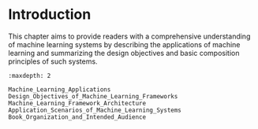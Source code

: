 # Introduction

This chapter aims to provide readers with a comprehensive understanding
of machine learning systems by describing the applications of machine
learning and summarizing the design objectives and basic composition
principles of such systems.


```toc
:maxdepth: 2

Machine_Learning_Applications
Design_Objectives_of_Machine_Learning_Frameworks
Machine_Learning_Framework_Architecture
Application_Scenarios_of_Machine_Learning_Systems
Book_Organization_and_Intended_Audience
```
